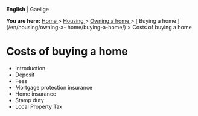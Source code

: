 **English** |  Gaeilge 

**You are here:** [ Home ](/en/) > [ Housing ](/en/housing/) > [ Owning a home
](/en/housing/owning-a-home/) > [ Buying a home ](/en/housing/owning-a-
home/buying-a-home/) > Costs of buying a home

#  Costs of buying a home

  * Introduction 
  * Deposit 
  * Fees 
  * Mortgage protection insurance 
  * Home insurance 
  * Stamp duty 
  * Local Property Tax 
